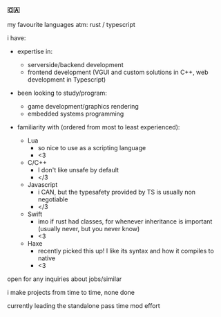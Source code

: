 ### 🇨🇦

my favourite languages atm: rust / typescript

i have:

- expertise in:
  - serverside/backend development
  - frontend development (VGUI and custom solutions in C++, web development in Typescript)

- been looking to study/program:
  - game development/graphics rendering
  - embedded systems programming

- familiarity with (ordered from most to least experienced):
  - Lua
    - so nice to use as a scripting language
    - <3
  - C/C++
    - I don't like unsafe by default
    - </3
  - Javascript
    - i CAN, but the typesafety provided by TS is usually non negotiable
    - </3
  - Swift
    - imo if rust had classes, for whenever inheritance is important (usually never, but you never know)
    - <3
  - Haxe
    - recently picked this up! I like its syntax and how it compiles to native
    - <3

open for any inquiries about jobs/similar

i make projects from time to time, none done

currently leading the standalone pass time mod effort
